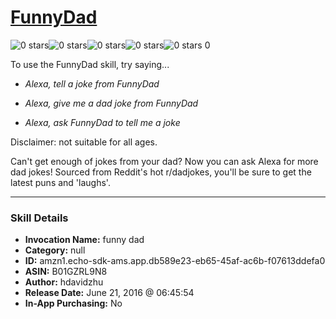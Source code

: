 # [FunnyDad](http://alexa.amazon.com/#skills/amzn1.echo-sdk-ams.app.db589e23-eb65-45af-ac6b-f07613ddefa0)
![0 stars](../../images/ic_star_border_black_18dp_1x.png)![0 stars](../../images/ic_star_border_black_18dp_1x.png)![0 stars](../../images/ic_star_border_black_18dp_1x.png)![0 stars](../../images/ic_star_border_black_18dp_1x.png)![0 stars](../../images/ic_star_border_black_18dp_1x.png) 0

To use the FunnyDad skill, try saying...

* *Alexa, tell a joke from FunnyDad*

* *Alexa, give me a dad joke from FunnyDad*

* *Alexa, ask FunnyDad to tell me a joke*

Disclaimer: not suitable for all ages.

Can't get enough of jokes from your dad? Now you can ask Alexa for more dad jokes! Sourced from Reddit's hot r/dadjokes, you'll be sure to get the latest puns and 'laughs'.

***

### Skill Details

* **Invocation Name:** funny dad
* **Category:** null
* **ID:** amzn1.echo-sdk-ams.app.db589e23-eb65-45af-ac6b-f07613ddefa0
* **ASIN:** B01GZRL9N8
* **Author:** hdavidzhu
* **Release Date:** June 21, 2016 @ 06:45:54
* **In-App Purchasing:** No
